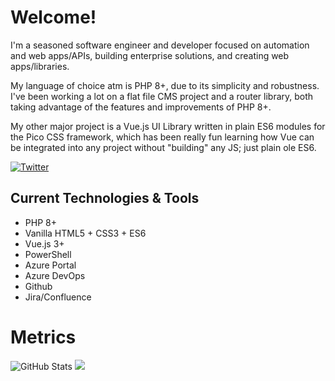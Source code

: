 # Welcome!
I'm a seasoned software engineer and developer focused on automation and web apps/APIs, building enterprise solutions, and creating web apps/libraries.

My language of choice atm is PHP 8+, due to its simplicity and robustness. I've been working a lot on a flat file CMS project and a router library, both taking advantage of the features and improvements of PHP 8+.

My other major project is a Vue.js UI Library written in plain ES6 modules for the Pico CSS framework, which has been really fun learning how Vue can be integrated into any project without "building" any JS; just plain ole ES6.

<a href="https://twitter.com/ginger_tek"><img alt="Twitter" src="https://img.shields.io/twitter/follow/ginger_tek?style=social"></a>

## Current Technologies & Tools
- PHP 8+
- Vanilla HTML5 + CSS3 + ES6
- Vue.js 3+
- PowerShell
- Azure Portal
- Azure DevOps
- Github
- Jira/Confluence

# Metrics
<img src="https://github-readme-stats.vercel.app/api?username=ginger-tek" alt="GitHub Stats" />
<img src="https://github-readme-stats.vercel.app/api/top-langs/?username=ginger-tek" />
